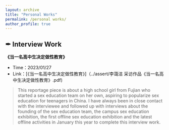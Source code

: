 ```yaml
---
layout: archive
title: "Personal Works"
permalink: /personal works/
author_profile: true
---
```


## ✒ Interview Work
**《当一名高中生决定做性教育》**
- Time：2023/01/27
- Link：[《当一名高中生决定做性教育》]（../assert/李蔼洁 采访作品《当一名高中生决定做性教育》.pdf)
> This reportage piece is about a high school girl from Fujian who started a sex education team on her own, aspiring to popularize sex education for teenagers in China. I have always been in close contact with the interviewee and followed up with interviews about the founding of the sex education team, the campus sex education exhibition, the first offline sex education exhibition and the latest offline activities in January this year to complete this interview work.


